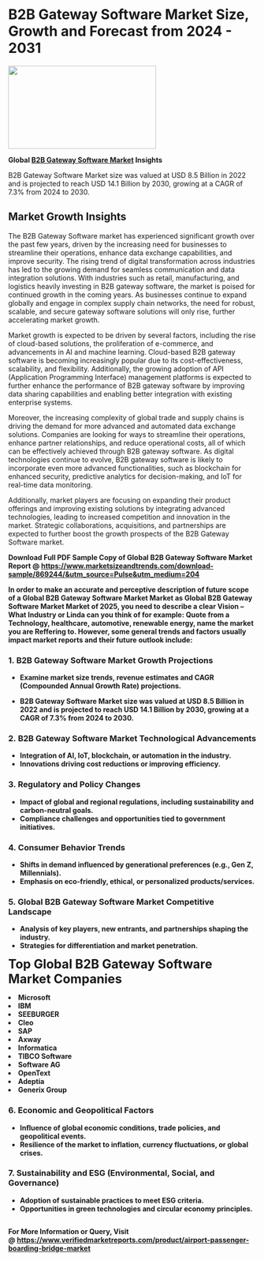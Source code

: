 <H1>B2B Gateway Software Market Size, Growth and Forecast from 2024 - 2031</H1><img class="aligncenter size-medium wp-image-584254" src="https://thirdeyenews.in/wp-content/uploads/2024/09/Global-Market-Research-300x168.jpeg" alt="" width="300" height="168" /><p><strong>Global&nbsp;<a href="https://www.marketsizeandtrends.com/download-sample/869244/&amp;utm_source=Pulse&amp;utm_medium=204">B2B Gateway Software Market</a> Insights</strong></p><p>B2B Gateway Software Market size was valued at USD 8.5 Billion in 2022 and is projected to reach USD 14.1 Billion by 2030, growing at a CAGR of 7.3% from 2024 to 2030.</p><p><h2>Market Growth Insights</h2> <p>The B2B Gateway Software market has experienced significant growth over the past few years, driven by the increasing need for businesses to streamline their operations, enhance data exchange capabilities, and improve security. The rising trend of digital transformation across industries has led to the growing demand for seamless communication and data integration solutions. With industries such as retail, manufacturing, and logistics heavily investing in B2B gateway software, the market is poised for continued growth in the coming years. As businesses continue to expand globally and engage in complex supply chain networks, the need for robust, scalable, and secure gateway software solutions will only rise, further accelerating market growth.</p> <p><strong></strong></p> <p>Market growth is expected to be driven by several factors, including the rise of cloud-based solutions, the proliferation of e-commerce, and advancements in AI and machine learning. Cloud-based B2B gateway software is becoming increasingly popular due to its cost-effectiveness, scalability, and flexibility. Additionally, the growing adoption of API (Application Programming Interface) management platforms is expected to further enhance the performance of B2B gateway software by improving data sharing capabilities and enabling better integration with existing enterprise systems.</p> <p>Moreover, the increasing complexity of global trade and supply chains is driving the demand for more advanced and automated data exchange solutions. Companies are looking for ways to streamline their operations, enhance partner relationships, and reduce operational costs, all of which can be effectively achieved through B2B gateway software. As digital technologies continue to evolve, B2B gateway software is likely to incorporate even more advanced functionalities, such as blockchain for enhanced security, predictive analytics for decision-making, and IoT for real-time data monitoring.</p> <p>Additionally, market players are focusing on expanding their product offerings and improving existing solutions by integrating advanced technologies, leading to increased competition and innovation in the market. Strategic collaborations, acquisitions, and partnerships are expected to further boost the growth prospects of the B2B Gateway Software market.</p> <p><strong></p><p><span class=""><strong>Download Full PDF Sample Copy of Global B2B Gateway Software Market Report</strong> @ <a href="https://www.marketsizeandtrends.com/download-sample/869244/&amp;utm_source=Pulse&amp;utm_medium=204" target="_blank">https://www.marketsizeandtrends.com/download-sample/869244/&amp;utm_source=Pulse&amp;utm_medium=204</a></span></p><p>In order to make an accurate and perceptive description of future scope of a Global&nbsp;B2B Gateway Software Market Market as Global&nbsp;B2B Gateway Software Market Market of 2025, you need to describe a clear Vision &ndash; What Industry or Linda can you think of for example: Quote from a Technology, healthcare, automotive, renewable energy, name the market you are Reffering to. However, some general trends and factors usually impact market reports and their future outlook include:</p><h3>1.&nbsp;<strong>B2B Gateway Software Market Growth Projections</strong></h3><ul><li>Examine market size trends, revenue estimates and CAGR (Compounded Annual Growth Rate) projections.</li><li><p>B2B Gateway Software Market size was valued at USD 8.5 Billion in 2022 and is projected to reach USD 14.1 Billion by 2030, growing at a CAGR of 7.3% from 2024 to 2030.</p></li></ul><h3>2.&nbsp;<strong>B2B Gateway Software Market Technological Advancements</strong></h3><ul><li>Integration of AI, IoT, blockchain, or automation in the industry.</li><li>Innovations driving cost reductions or improving efficiency.</li></ul><h3>3.&nbsp;<strong>Regulatory and Policy Changes</strong></h3><ul><li>Impact of global and regional regulations, including sustainability and carbon-neutral goals.</li><li>Compliance challenges and opportunities tied to government initiatives.</li></ul><h3>4.&nbsp;<strong>Consumer Behavior Trends</strong></h3><ul><li>Shifts in demand influenced by generational preferences (e.g., Gen Z, Millennials).</li><li>Emphasis on eco-friendly, ethical, or personalized products/services.</li></ul><h3>5.&nbsp;<strong>Global B2B Gateway Software Market Competitive Landscape</strong></h3><ul><li>Analysis of key players, new entrants, and partnerships shaping the industry.</li><li>Strategies for differentiation and market penetration.</li></ul><p data-pm-slice="1 1 []"><span style="color: inherit; font-family: inherit; font-size: 25px;">Top Global B2B Gateway Software Market Companies</span></p><div class="" data-test-id=""><p><li>Microsoft</li><li> IBM</li><li> SEEBURGER</li><li> Cleo</li><li> SAP</li><li> Axway</li><li> Informatica</li><li> TIBCO Software</li><li> Software AG</li><li> OpenText</li><li> Adeptia</li><li> Generix Group</li></p></div><h3>6.&nbsp;<strong>Economic and Geopolitical Factors</strong></h3><ul><li>Influence of global economic conditions, trade policies, and geopolitical events.</li><li>Resilience of the market to inflation, currency fluctuations, or global crises.</li></ul><h3>7.&nbsp;<strong>Sustainability and ESG (Environmental, Social, and Governance)</strong></h3><ul><li>Adoption of sustainable practices to meet ESG criteria.</li><li>Opportunities in green technologies and circular economy principles.</li></ul><h2><strong style="font-size: 14px;">For More Information or Query, Visit @&nbsp;</strong><a style="background-color: #ffffff; font-size: 14px;" href="https://www.marketsizeandtrends.com/report/b2b-gateway-software-market/" target="_blank">https://www.verifiedmarketreports.com/product/airport-passenger-boarding-bridge-market</a></h2>
